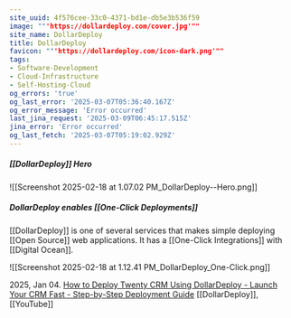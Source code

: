 ```yaml
---
site_uuid: 4f576cee-33c0-4371-bd1e-db5e3b536f59
image: ""'https://dollardeploy.com/cover.jpg'""
site_name: DollarDeploy
title: DollarDeploy
favicon: ""'https://dollardeploy.com/icon-dark.png'""
tags:
- Software-Development
- Cloud-Infrastructure
- Self-Hosting-Cloud
og_errors: 'true'
og_last_error: '2025-03-07T05:36:40.167Z'
og_error_message: 'Error occurred'
last_jina_request: '2025-03-09T06:45:17.515Z'
jina_error: 'Error occurred'
og_last_fetch: '2025-03-07T05:19:02.929Z'
---
```

##### [[DollarDeploy]] Hero
![[Screenshot 2025-02-18 at 1.07.02 PM_DollarDeploy--Hero.png]]

##### DollarDeploy enables [[One-Click Deployments]]
[[DollarDeploy]] is one of several services that makes simple deploying [[Open Source]] web applications. It has a [[One-Click Integrations]] with [[Digital Ocean]].


![[Screenshot 2025-02-18 at 1.12.41 PM_DollarDeploy_One-Click.png]]

2025, Jan 04. [How to Deploy Twenty CRM Using DollarDeploy - Launch Your CRM Fast - Step-by-Step Deployment Guide](https://youtu.be/nYXAqRZgyJo?si=KjCVcQ7GUSHzGMI9) [[DollarDeploy]], [[YouTube]]
